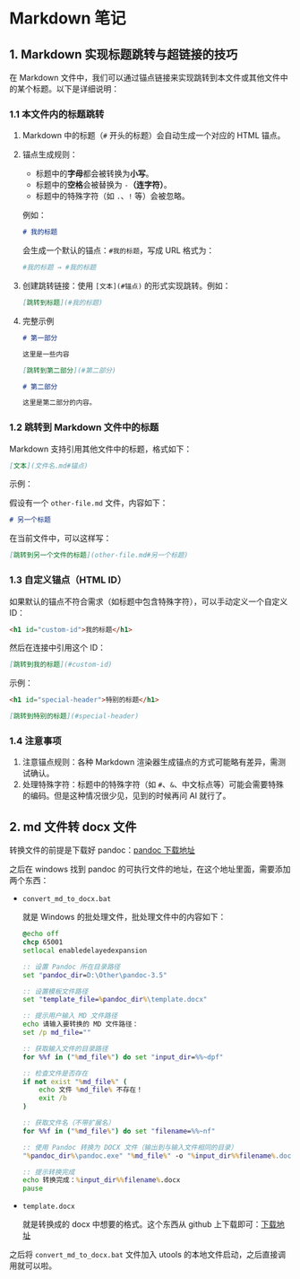 # Markdown 笔记

## 1. Markdown 实现标题跳转与超链接的技巧

在 Markdown 文件中，我们可以通过锚点链接来实现跳转到本文件或其他文件中的某个标题。以下是详细说明：

### 1.1 本文件内的标题跳转

1. Markdown 中的标题（`#` 开头的标题）会自动生成一个对应的 HTML 锚点。

2. 锚点生成规则：

    - 标题中的**字母**都会被转换为**小写**。
    - 标题中的**空格**会被替换为 `-`**（连字符）**。
    - 标题中的特殊字符（如 `.`、`!` 等）会被忽略。

    例如：

    ```markdown
    # 我的标题
    ```

    会生成一个默认的锚点：`#我的标题`，写成 URL 格式为：

    ```bash
    #我的标题 → #我的标题
    ```

3. 创建跳转链接：使用 `[文本](#锚点)` 的形式实现跳转。例如：

    ```markdown
    [跳转到标题](#我的标题)
    ```

4. 完整示例

    ```markdown
    # 第一部分
    
    这里是一些内容
    
    [跳转到第二部分](#第二部分)
    
    # 第二部分
    
    这里是第二部分的内容。
    ```

### 1.2 跳转到 Markdown 文件中的标题

Markdown 支持引用其他文件中的标题，格式如下：

```markdown
[文本](文件名.md#锚点)
```

示例：

假设有一个 `other-file.md` 文件，内容如下：

```markdown
# 另一个标题
```

在当前文件中，可以这样写：

```markdown
[跳转到另一个文件的标题](other-file.md#另一个标题)
```

### 1.3 自定义锚点（HTML ID）

如果默认的锚点不符合需求（如标题中包含特殊字符），可以手动定义一个自定义 ID：

```markdown
<h1 id="custom-id">我的标题</h1>
```

然后在连接中引用这个 ID：

```markdown
[跳转到我的标题](#custom-id)
```

示例：

```markdown
<h1 id="special-header">特别的标题</h1>

[跳转到特别的标题](#special-header)
```

### 1.4 注意事项

1. 注意锚点规则：各种 Markdown 渲染器生成锚点的方式可能略有差异，需测试确认。
2. 处理特殊字符：标题中的特殊字符（如 `#`、`&`、中文标点等）可能会需要特殊的编码。但是这种情况很少见，见到的时候再问 AI 就行了。

## 2. md 文件转 docx 文件

转换文件的前提是下载好 pandoc：[pandoc 下载地址](https://github.com/jgm/pandoc/releases)

之后在 windows 找到 pandoc 的可执行文件的地址，在这个地址里面，需要添加两个东西：

- `convert_md_to_docx.bat`

    就是 Windows 的批处理文件，批处理文件中的内容如下：

    ```bat
    @echo off
    chcp 65001
    setlocal enabledelayedexpansion
    
    :: 设置 Pandoc 所在目录路径
    set "pandoc_dir=D:\Other\pandoc-3.5"
    
    :: 设置模板文件路径
    set "template_file=%pandoc_dir%\template.docx"
    
    :: 提示用户输入 MD 文件路径
    echo 请输入要转换的 MD 文件路径：
    set /p md_file=""
    
    :: 获取输入文件的目录路径
    for %%f in ("%md_file%") do set "input_dir=%%~dpf"
    
    :: 检查文件是否存在
    if not exist "%md_file%" (
        echo 文件 %md_file% 不存在！
        exit /b
    )
    
    :: 获取文件名（不带扩展名）
    for %%f in ("%md_file%") do set "filename=%%~nf"
    
    :: 使用 Pandoc 转换为 DOCX 文件（输出到与输入文件相同的目录）
    "%pandoc_dir%\pandoc.exe" "%md_file%" -o "%input_dir%%filename%.docx" --reference-doc="%template_file%"
    
    :: 提示转换完成
    echo 转换完成：%input_dir%%filename%.docx
    pause
    ```

- `template.docx`

    就是转换成的 docx 中想要的格式。这个东西从 github 上下载即可：[下载地址](https://github.com/Achuan-2/pandoc_word_template)

之后将 `convert_md_to_docx.bat` 文件加入 utools 的本地文件启动，之后直接调用就可以啦。

























